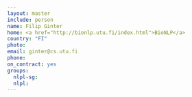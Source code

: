```yaml
---
layout: master
include: person
name: Filip Ginter
home: <a href="http://bionlp.utu.fi/index.html">BioNLP</a>
country: "FI"
photo:
email: ginter@cs.utu.fi
phone:
on_contract: yes
groups:
  nlpl-sg:
  nlpl:
---
```

